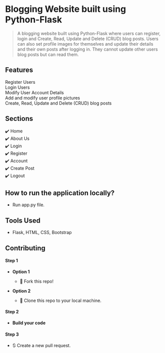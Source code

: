 # Blogging Website built using Python-Flask
> A blogging website built using Python-Flask where users can register, login and Create, Read, Update and Delete (CRUD) blog posts. Users can also set profile images for themselves and update their details and their own posts after logging in. They cannot update other users blog posts but can read them.

## Features
 Register Users\
 Login Users\
 Modify User Account Details\
 Add and modify user profile pictures\
 Create, Read, Update and Delete (CRUD) blog posts


## Sections
✔️ Home\
✔️ About Us\
✔️ Login\
✔️ Register\
✔️ Account\
✔️ Create Post\
✔️ Logout

## How to run the application locally?
* Run app.py file.

## Tools Used
* Flask, HTML, CSS, Bootstrap

## Contributing
#### Step 1

- **Option 1**
    - 🍴 Fork this repo!

- **Option 2**
    - 👯 Clone this repo to your local machine.


#### Step 2

- **Build your code**

#### Step 3

- 🔃 Create a new pull request.